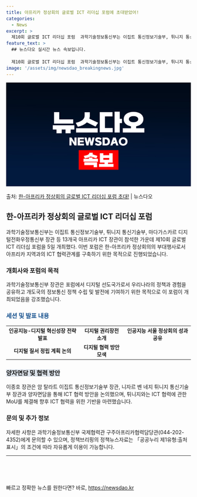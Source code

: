 ```yaml
---
title: 아프리카 정상회의 글로벌 ICT 리더십 포럼에 초대받았어!
categories:
  - News
excerpt: >
  제10회 글로벌 ICT 리더십 포럼  과학기술정보통신부는 이집트 통신정보기술부, 튀니지 통신기술부, 마다가스…
feature_text: >
  ## 뉴스다오 실시간 뉴스 속보입니다.

  제10회 글로벌 ICT 리더십 포럼  과학기술정보통신부는 이집트 통신정보기술부, 튀니지 통신기술부, 마다가스…
image: '/assets/img/newsdao_breakingnews.jpg'
---
```


![뉴스다오 속보](/assets/img/newsdao_breakingnews.jpg)

<p>출처: <a href="https://newsdao.kr/4103" rel="dofollow">한-아프리카 정상회의 글로벌 ICT 리더십 포럼 초대!</a> | 뉴스다오</p>

<h2 data-ke-size="size26">한-아프리카 정상회의 글로벌 ICT 리더십 포럼</h2>
<p data-ke-size="size16">과학기술정보통신부는 이집트 통신정보기술부, 튀니지 통신기술부, 마다가스카르 디지털전화우정통신부 장관 등 13개국 아프리카 ICT 장관이 참석한 가운데 제10회 글로벌 ICT 리더십 포럼을 5일 개최했다. 이번 포럼은 한-아프리카 정상회의의 부대행사로서 아프리카 지역과의 ICT 협력관계를 구축하기 위한 목적으로 진행되었습니다.</p>

<h3>개회사와 포럼의 목적</h3>
<p data-ke-size="size16">과학기술정보통신부 장관은 포럼에서 디지털 선도국가로서 우리나라의 정책과 경험을 공유하고 개도국의 정보통신 정책 수립 및 발전에 기여하기 위한 목적으로 이 포럼이 개최되었음을 강조했습니다.</p>

<h3><span style="color: #1a5490;">세션 및 발표 내용</span></h3>
<table>
	<tr>
		<td style="text-align: center; height: 17px;"><b>인공지능-디지털 혁신성장 전략 발표</b></td>
		<td style="text-align: center; height: 17px;"><b>디지털 권리장전 소개</b></td>
		<td style="text-align: center; height: 17px;"><b>인공지능 서울 정상회의 성과 공유</b></td>
	</tr>
	<tr>
		<td style="text-align: center; height: 17px;"><b>디지털 질서 정립 계획 논의</b></td>
		<td style="text-align: center; height: 17px;"><b>디지털 협력 방안 모색</b></td>
	</tr>
</table>

<h3><b><span style="background-color: #21538527;">양자면담 및 협력 방안</span></b></h3>
<p data-ke-size="size16">이종호 장관은 암 탈라트 이집트 통신정보기술부 장관, 니자르 벤 네지 튀니지 통신기술부 장관과 양자면담을 통해 ICT 협력 방안을 논의했으며, 튀니지와는 ICT 협력에 관한 MoU를 체결해 향후 ICT 협력을 위한 기반을 마련했습니다.</p>

<h3>문의 및 추가 정보</h3>
<p data-ke-size="size16">자세한 사항은 과학기술정보통신부 국제협력관 구주아프리카협력담당관(044-202-4352)에게 문의할 수 있으며, 정책브리핑의 정책뉴스자료는 「공공누리 제1유형:출처표시」의 조건에 따라 자유롭게 이용이 가능합니다.</p>
<hr>
<p data-ke-size="size16">&nbsp;</p>
<p data-ke-size="size16">&nbsp;</p> 

빠르고 정확한 뉴스를 원한다면? 바로, <a href="https://newsdao.kr" rel="dofollow">https://newsdao.kr</a>


